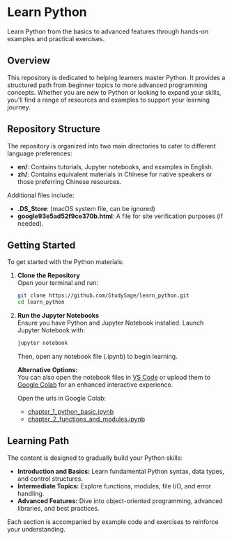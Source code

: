 # Learn Python

Learn Python from the basics to advanced features through hands-on examples and practical exercises.

## Overview

This repository is dedicated to helping learners master Python. It provides a structured path from beginner topics to more advanced programming concepts. Whether you are new to Python or looking to expand your skills, you'll find a range of resources and examples to support your learning journey.

## Repository Structure

The repository is organized into two main directories to cater to different language preferences:

- **en/**: Contains tutorials, Jupyter notebooks, and examples in English.
- **zh/**: Contains equivalent materials in Chinese for native speakers or those preferring Chinese resources.

Additional files include:
- **.DS_Store**: (macOS system file, can be ignored)
- **google93e5ad52f9ce370b.html**: A file for site verification purposes (if needed).

## Getting Started

To get started with the Python materials:
1. **Clone the Repository**  
   Open your terminal and run:
   ```bash
   git clone https://github.com/StudySage/learn_python.git
   cd learn_python
   ```
2. **Run the Jupyter Notebooks**  
   Ensure you have Python and Jupyter Notebook installed. Launch Jupyter Notebook with:
   ```bash
   jupyter notebook
   ```
   Then, open any notebook file (.ipynb) to begin learning.

   **Alternative Options:**  
   You can also open the notebook files in [VS Code](https://code.visualstudio.com/) or upload them to [Google Colab](https://colab.research.google.com/) for an enhanced interactive experience.

   Open the urls in Google Colab:
   - [chapter_1_python_basic.ipynb](https://github.com/StudySage/learn_python/blob/main/en/chapter_1_python_basic.ipynb)
   - [chapter_2_functions_and_modules.ipynb](https://github.com/StudySage/learn_python/blob/main/en/chapter_2_functions_and_modules.ipynb)

## Learning Path

The content is designed to gradually build your Python skills:
- **Introduction and Basics:** Learn fundamental Python syntax, data types, and control structures.
- **Intermediate Topics:** Explore functions, modules, file I/O, and error handling.
- **Advanced Features:** Dive into object-oriented programming, advanced libraries, and best practices.

Each section is accompanied by example code and exercises to reinforce your understanding.

